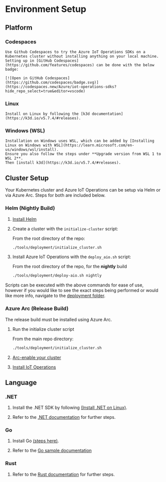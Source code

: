 # Environment Setup

## Platform

### **Codespaces**

    Use Github Codespaces to try the Azure IoT Operations SDKs on a Kubernetes cluster without installing anything on your local machine. Setting up in [GitHub Codespaces](https://github.com/features/codespaces) can be done with the below badge:

    [![Open in GitHub Codespaces](https://github.com/codespaces/badge.svg)](https://codespaces.new/Azure/iot-operations-sdks?hide_repo_select=true&editor=vscode)


### **Linux**

    Install on Linux by following the [k3d documentation](https://k3d.io/v5.7.4/#releases).

### **Windows (WSL)**

    Installation on Windows uses WSL, which can be added by [Installing Linux on Windows with WSL](https://learn.microsoft.com/en-us/windows/wsl/install).
    Ensure you also follow the steps under **Upgrade version from WSL 1 to WSL 2**.
    Then [install k3d](https://k3d.io/v5.7.4/#releases).

## Cluster Setup

Your Kubernetes cluster and Azure IoT Operations can be setup via Helm or via Azure Arc. Steps for both are included below.

### Helm (Nightly Build)

1. [Install Helm](https://helm.sh/docs/intro/install/)

2. Create a cluster with the `initialize-cluster` script:

    From the root directory of the repo:
    ```bash
    ./tools/deployment/initialize_cluster.sh
    ```

3. Install Azure IoT Operations with the `deploy_aio.sh` script:

    From the root directory of the repo, for the **nightly** build
    ```bash
    ./tools/deployment/deploy-aio.sh nightly
    ```

Scripts can be executed with the above commands for ease of use, however if you would like to see the exact steps being performed or would like more info, navigate to the [deployment folder](../tools/deployment/).

### Azure Arc (Release Build)

The release build must be installed using Azure Arc.

1. Run the initialize cluster script

    From the main repo directory:
    ```bash
    ./tools/deployment/initialize_cluster.sh
    ```

2. [Arc-enable your cluster](https://learn.microsoft.com/azure/iot-operations/deploy-iot-ops/howto-prepare-cluster?tabs=ubuntu#arc-enable-your-cluster)
3. [Install IoT Operations](https://learn.microsoft.com/azure/iot-operations/deploy-iot-ops/howto-deploy-iot-operations?tabs=cli)

## Language

### .NET

1. Install the .NET SDK by following [(Install .NET on Linux)](https://learn.microsoft.com/dotnet/core/install/linux).

2. Refer to the [.NET documentation](/dotnet/) for further steps.

### Go

1. Install Go [(steps here)](https://go.dev/doc/install).

2. Refer to the [Go sample documentation](/go/samples/README.md)

### Rust

1. Refer to the [Rust documentation](/rust/) for further steps.